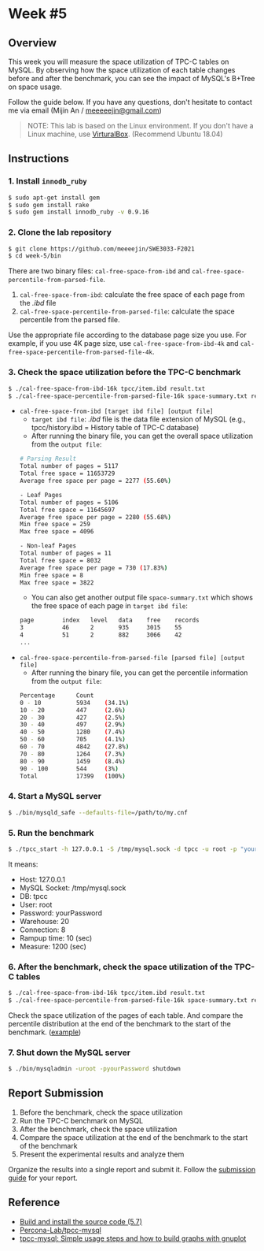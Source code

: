 # Week #5

## Overview

This week you will measure the space utilization of TPC-C tables on MySQL. By observing how the space utilization of each table changes before and after the benchmark, you can see the impact of MySQL's B+Tree on space usage.

Follow the guide below. If you have any questions, don't hesitate to contact me via email (Mijin An / meeeeejin@gmail.com)

> NOTE: This lab is based on the Linux environment. If you don't have a Linux machine, use [VirturalBox](https://www.virtualbox.org/). (Recommend Ubuntu 18.04)

## Instructions

### 1. Install `innodb_ruby`

```bash
$ sudo apt-get install gem
$ sudo gem install rake
$ sudo gem install innodb_ruby -v 0.9.16
```

### 2. Clone the lab repository

```bash
$ git clone https://github.com/meeeejin/SWE3033-F2021
$ cd week-5/bin
```

There are two binary files: `cal-free-space-from-ibd` and `cal-free-space-percentile-from-parsed-file`. 

1. `cal-free-space-from-ibd`: calculate the free space of each page from the *.ibd* file
2. `cal-free-space-percentile-from-parsed-file`: calculate the space percentile from the parsed file.

Use the appropriate file according to the database page size you use. For example, if you use 4K page size, use `cal-free-space-from-ibd-4k` and `cal-free-space-percentile-from-parsed-file-4k`.

### 3. Check the space utilization before the TPC-C benchmark

```bash
$ ./cal-free-space-from-ibd-16k tpcc/item.ibd result.txt
$ ./cal-free-space-percentile-from-parsed-file-16k space-summary.txt result.txt
```

- `cal-free-space-from-ibd [target ibd file] [output file]`
  - `target ibd file`: *.ibd* file is the data file extension of MySQL (e.g., tpcc/history.ibd = History table of TPC-C database)
  - After running the binary file, you can get the overall space utilization from the `output file`:
  ```bash
  # Parsing Result
  Total number of pages = 5117
  Total free space = 11653729
  Average free space per page = 2277 (55.60%)

  - Leaf Pages
  Total number of pages = 5106
  Total free space = 11645697
  Average free space per page = 2280 (55.68%)
  Min free space = 259
  Max free space = 4096

  - Non-leaf Pages
  Total number of pages = 11
  Total free space = 8032
  Average free space per page = 730 (17.83%)
  Min free space = 8
  Max free space = 3822
  ```
  - You can also get another output file `space-summary.txt` which shows the free space of each page in `target ibd file`:
  ```bash
  page        index   level   data    free    records
  3           46      2       935     3015    55
  4           51      2       882     3066    42
  ...
  ```
- `cal-free-space-percentile-from-parsed-file [parsed file] [output file]`
  - After running the binary file, you can get the percentile information from the `output file`:
  ```bash
  Percentage      Count
  0 - 10          5934    (34.1%)
  10 - 20         447     (2.6%)
  20 - 30         427     (2.5%)
  30 - 40         497     (2.9%)
  40 - 50         1280    (7.4%)
  50 - 60         705     (4.1%)
  60 - 70         4842    (27.8%)
  70 - 80         1264    (7.3%)
  80 - 90         1459    (8.4%)
  90 - 100        544     (3%)
  Total           17399   (100%)
  ```

### 4. Start a MySQL server

```bash
$ ./bin/mysqld_safe --defaults-file=/path/to/my.cnf
```

### 5. Run the benchmark

```bash
$ ./tpcc_start -h 127.0.0.1 -S /tmp/mysql.sock -d tpcc -u root -p "yourPassword" -w 20 -c 8 -r 10 -l 1200 | tee tpcc-result.txt
```

It means:

- Host: 127.0.0.1
- MySQL Socket: /tmp/mysql.sock
- DB: tpcc
- User: root
- Password: yourPassword
- Warehouse: 20
- Connection: 8
- Rampup time: 10 (sec)
- Measure: 1200 (sec)

### 6. After the benchmark, check the space utilization of the TPC-C tables

```bash
$ ./cal-free-space-from-ibd-16k tpcc/item.ibd result.txt
$ ./cal-free-space-percentile-from-parsed-file-16k space-summary.txt result.txt
```

Check the space utilization of the pages of each table. And compare the percentile distribution at the end of the benchmark to the start of the benchmark. ([example](https://gist.github.com/meeeejin/78de52ef0bc60833d0bf70102b21a367))

### 7. Shut down the MySQL server
```bash
$ ./bin/mysqladmin -uroot -pyourPassword shutdown
```

## Report Submission

1. Before the benchmark, check the space utilization
2. Run the TPC-C benchmark on MySQL
3. After the benchmark, check the space utilization
4. Compare the space utilization at the end of the benchmark to the start of the benchmark
5. Present the experimental results and analyze them

Organize the results into a single report and submit it. Follow the [submission guide](../report-submission-guide.md) for your report.

## Reference
- [Build and install the source code (5.7)](https://github.com/meeeejin/til/blob/master/mysql/build-and-install-the-source-code-5.7.md)
- [Percona-Lab/tpcc-mysql](https://github.com/Percona-Lab/tpcc-mysql)
- [tpcc-mysql: Simple usage steps and how to build graphs with gnuplot](https://www.percona.com/blog/2013/07/01/tpcc-mysql-simple-usage-steps-and-how-to-build-graphs-with-gnuplot/)
